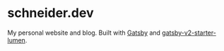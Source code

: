 # schneider.dev

My personal website and blog. Built with [Gatsby](https://www.gatsbyjs.org/) and [gatsby-v2-starter-lumen](https://github.com/GatsbyCentral/gatsby-v2-starter-lumen).
